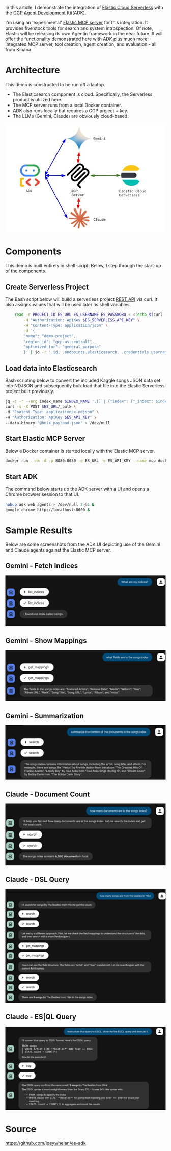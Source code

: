 In this article, I demonstrate the integration of [Elastic Cloud Serverless](https://www.elastic.co/docs/api/doc/elastic-cloud-serverless/) with the [GCP Agent Development Kit](https://google.github.io/adk-docs/)(ADK).  

I'm using an 'experimental' [Elastic MCP server](https://github.com/elastic/mcp-server-elasticsearch) for this integration.  It provides five stock tools for search and system introspection.  Of note, Elastic will be releasing its own Agentic framework in the near future.  It will offer the functionality demonstrated here with ADK plus much more: integrated MCP server, tool creation, agent creation, and evaluation - all from Kibana.

# Architecture 
This demo is constructed to be run off a laptop.  
- The Elasticsearch component is cloud.  Specifically, the Serverless product is utilized here.  
- The MCP server runs from a local Docker container.
- ADK also runs locally but requires a GCP project + key.
- The LLMs (Gemini, Claude) are obviously cloud-based.

![high-level architecture](highlevel.jpeg) 

# Components
This demo is built entirely in shell script.  Below, I step through the start-up of the components.

## Create Serverless Project 
The Bash script below will build a serverless project [REST API](https://www.elastic.co/docs/api/doc/elastic-cloud-serverless/operation/operation-createelasticsearchproject) via curl.  It also assigns values that will be used later as shell variables.
```bash
    read -r PROJECT_ID ES_URL ES_USERNAME ES_PASSWORD < <(echo $(curl -s -X POST $ES_SERVERLESS_URL \
        -H "Authorization: ApiKey $ES_SERVERLESS_API_KEY" \
        -H "Content-Type: application/json" \
        -d '{
        "name": "demo-project",
        "region_id": "gcp-us-central1",
        "optimized_for": "general_purpose"
        }' | jq -r '.id, .endpoints.elasticsearch, .credentials.username, .credentials.password'))
```

## Load data into Elasticsearch
Bash scripting below to convert the included Kaggle songs JSON data set into NDJSON and subsequently bulk load that file into the Elastic Serverless project built previously.

```bash
jq -c -r --arg index_name $INDEX_NAME '.[] | {"index": {"_index": $index_name}}, .' "$JSON_FILE" > bulk_payload.json
curl -s -X POST $ES_URL/_bulk \
-H "Content-Type: application/x-ndjson" \
-H "Authorization: ApiKey $ES_API_KEY" \
--data-binary "@bulk_payload.json" > /dev/null
```

## Start Elastic MCP Server
Below a Docker container is started locally with the Elastic MCP server.
 
```bash
docker run --rm -d -p 8080:8080 -e ES_URL -e ES_API_KEY --name mcp docker.elastic.co/mcp/elasticsearch http
```

## Start ADK 
The command below starts up the ADK server with a UI and opens a Chrome browser session to that UI.

```bash
nohup adk web agents > /dev/null 2>&1 &
google-chrome http://localhost:8000 &
```

# Sample Results
Below are some screenshots from the ADK UI depicting use of the Gemini and Claude agents against the Elastic MCP server.

## Gemini - Fetch Indices
![Gemini Fetch Indices](gemini-indices.png)

## Gemini - Show Mappings
![Gemini Show Mappings](gemini-fields.png)

## Gemini - Summarization
![Gemini Summary](gemini-summary.png)

## Claude - Document Count
![Claude Document Count](claude-count.png)

## Claude - DSL Query
![Claude DSL Query](claude-dsl.png)

## Claude - ES|QL Query
![Claude ES|QL Query](claude-esql.png)

# Source
https://github.com/joeywhelan/es-adk